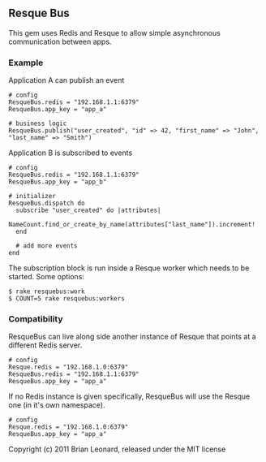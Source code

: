 ## Resque Bus

This gem uses Redis and Resque to allow simple asynchronous communication between apps.

### Example

Application A can publish an event

    # config
    ResqueBus.redis = "192.168.1.1:6379"
    ResqueBus.app_key = "app_a"

    # business logic
    ResqueBus.publish("user_created", "id" => 42, "first_name" => "John", "last_name" => "Smith")

Application B is subscribed to events

    # config
    ResqueBus.redis = "192.168.1.1:6379"
    ResqueBus.app_key = "app_b"
    
    # initializer
    ResqueBus.dispatch do
      subscribe "user_created" do |attributes|
        NameCount.find_or_create_by_name(attributes["last_name"]).increment!
      end
      
      # add more events
    end

The subscription block is run inside a Resque worker which needs to be started. Some options:

    $ rake resquebus:work
    $ COUNT=5 rake resquebus:workers

### Compatibility

ResqueBus can live along side another instance of Resque that points at a different Redis server.
    
    # config
    Resque.redis = "192.168.1.0:6379"
    ResqueBus.redis = "192.168.1.1:6379"
    ResqueBus.app_key = "app_a"

If no Redis instance is given specifically, ResqueBus will use the Resque one (in it's own namespace).

    # config
    Resque.redis = "192.168.1.0:6379"
    ResqueBus.app_key = "app_a"
    
    


    
Copyright (c) 2011 Brian Leonard, released under the MIT license
